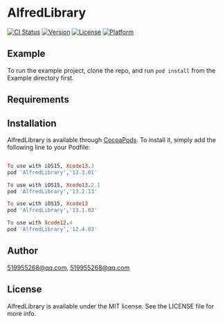 # AlfredLibrary

[![CI Status](https://img.shields.io/travis/519955268@qq.com/AlfredLibrary.svg?style=flat)](https://travis-ci.org/519955268@qq.com/AlfredLibrary)
[![Version](https://img.shields.io/cocoapods/v/AlfredLibrary.svg?style=flat)](https://cocoapods.org/pods/AlfredLibrary)
[![License](https://img.shields.io/cocoapods/l/AlfredLibrary.svg?style=flat)](https://cocoapods.org/pods/AlfredLibrary)
[![Platform](https://img.shields.io/cocoapods/p/AlfredLibrary.svg?style=flat)](https://cocoapods.org/pods/AlfredLibrary)

## Example

To run the example project, clone the repo, and run `pod install` from the Example directory first.

## Requirements

## Installation

AlfredLibrary is available through [CocoaPods](https://cocoapods.org). To install
it, simply add the following line to your Podfile:

```ruby

To use with iOS15, Xcode13.3
pod 'AlfredLibrary','13.3.01'

To use with iOS15, Xcode13.2.1
pod 'AlfredLibrary','13.2.13'

To use with iOS15, Xcode13
pod 'AlfredLibrary','13.1.03'

To use with Xcode12.4
pod 'AlfredLibrary','12.4.03'

```


## Author

519955268@qq.com, 519955268@qq.com

## License

AlfredLibrary is available under the MIT license. See the LICENSE file for more info.
